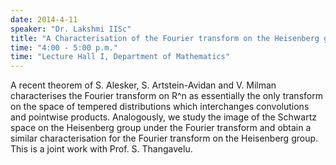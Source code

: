 ```yaml
---
date: 2014-4-11
speaker: "Dr. Lakshmi IISc"
title: "A Characterisation of the Fourier transform on the Heisenberg group"
time: "4:00 - 5:00 p.m." 
time: "Lecture Hall I, Department of Mathematics"
---
```

A recent theorem of S. Alesker, S. Artstein-Avidan and V. Milman characterises the Fourier transform on R^n as essentially the only transform on the space of tempered distributions which interchanges convolutions and pointwise products. Analogously, we study the image of the Schwartz space on the Heisenberg group under the Fourier transform and obtain a similar characterisation for the Fourier transform on the Heisenberg group. This is a joint work with Prof. S. Thangavelu.
